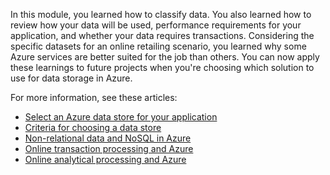 In this module, you learned how to classify data. You also learned how to review how your data will be used, performance requirements for your application, and whether your data requires transactions. Considering the specific datasets for an online retailing scenario, you learned why some Azure services are better suited for the job than others. You can now apply these learnings to future projects when you're choosing which solution to use for data storage in Azure.

For more information, see these articles:

- [Select an Azure data store for your application](/azure/architecture/guide/technology-choices/data-store-decision-tree)
- [Criteria for choosing a data store](/azure/architecture/guide/technology-choices/data-store-considerations)
- [Non-relational data and NoSQL in Azure](/azure/architecture/data-guide/big-data/non-relational-data)
- [Online transaction processing and Azure](/azure/architecture/data-guide/relational-data/online-transaction-processing)
- [Online analytical processing and Azure](/azure/architecture/data-guide/relational-data/online-analytical-processing)
